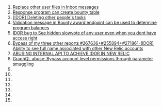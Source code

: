 1. [Replace other user files in Inbox messages](https://hackerone.com/reports/322661)
2. [Response program can create bounty table](https://hackerone.com/reports/460920)
3. [[IDOR] Deleting other people's tasks](https://hackerone.com/reports/293845)
4. [Validation message in Bounty award endpoint can be used to determine program balances](https://hackerone.com/reports/293299)
5. [IDOR bug to See hidden slowvote of any user even when you dont have access right](https://hackerone.com/reports/661978)
6. [Bypass of my three other reports #267636+#255894+#271861-(IDOR) Ability to see full name associated with other New Relic accounts](https://hackerone.com/reports/320173)
7. [ABUSING INTERNAL API TO ACHIEVE IDOR IN NEW RELIC](https://www.jonbottarini.com/2018/01/02/abusing-internal-api-to-achieve-idor-in-new-relic/)
8. [GraphQL abuse: Bypass account level permissions through parameter smuggling](https://labs.detectify.com/2018/03/14/graphql-abuse/)
9. []()
10. []()
11. []()
12. []()
13. []()
14. []()
15. []()
